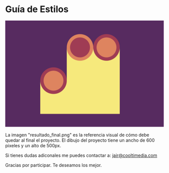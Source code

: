 # Guía de Estilos

![Imagen final](resultado_final.png)

La imagen "resultado_final.png" es la referencia visual de cómo debe quedar al final el proyecto.
El dibujo del proyecto tiene un ancho de 600 pixeles y un alto de 500px.

Si tienes dudas adiconales me puedes contactar a: jair@cooltimedia.com

Gracias por participar.
Te deseamos los mejor.